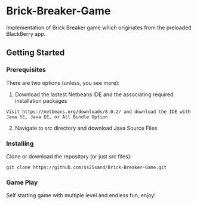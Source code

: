# Brick-Breaker-Game

Implementation of Brick Breaker game which originates from the preloaded BlackBerry app.

## Getting Started

### Prerequisites

There are two options (unless, you see more):

1. Download the lastest Netbeans IDE and the associating required installation packages
```
Visit https://netbeans.org/downloads/8.0.2/ and download the IDE with Java SE, Java EE, or All Bundle Option
```
2. Navigate to src directory and download Java Source Files

### Installing

Clone or download the repository (or just src files):

```
git clone https://github.com/ss25sand/Brick-Breaker-Game.git
```

### Game Play

Self starting game with multiple level and endless fun, enjoy!
